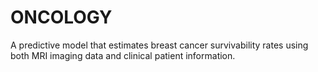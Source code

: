 # ONCOLOGY
A predictive model that estimates breast cancer survivability rates using both MRI imaging data and clinical patient information. 
